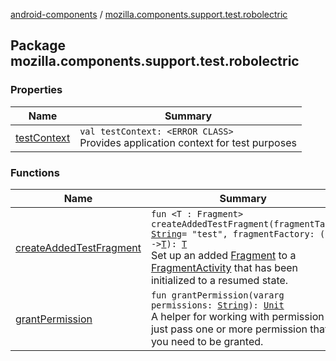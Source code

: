 [android-components](../index.md) / [mozilla.components.support.test.robolectric](./index.md)

## Package mozilla.components.support.test.robolectric

### Properties

| Name | Summary |
|---|---|
| [testContext](test-context.md) | `val testContext: <ERROR CLASS>`<br>Provides application context for test purposes |

### Functions

| Name | Summary |
|---|---|
| [createAddedTestFragment](create-added-test-fragment.md) | `fun <T : Fragment> createAddedTestFragment(fragmentTag: `[`String`](https://kotlinlang.org/api/latest/jvm/stdlib/kotlin/-string/index.html)` = "test", fragmentFactory: () -> `[`T`](create-added-test-fragment.md#T)`): `[`T`](create-added-test-fragment.md#T)<br>Set up an added [Fragment](#) to a [FragmentActivity](#) that has been initialized to a resumed state. |
| [grantPermission](grant-permission.md) | `fun grantPermission(vararg permissions: `[`String`](https://kotlinlang.org/api/latest/jvm/stdlib/kotlin/-string/index.html)`): `[`Unit`](https://kotlinlang.org/api/latest/jvm/stdlib/kotlin/-unit/index.html)<br>A helper for working with permission just pass one or more permission that you need to be granted. |
